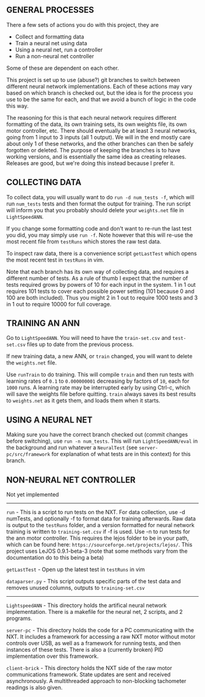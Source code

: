 GENERAL PROCESSES
---------

There a few sets of actions you do with this project, they are

- Collect and formatting data
- Train a neural net using data
- Using a neural net, run a controller
- Run a non-neural net controller

Some of these are dependent on each other. 

This project is set up to use (abuse?) git branches to switch between different neural network implementations.
Each of these actions may vary based on which branch is checked out, but the idea is for the process you use
to be the same for each, and that we avoid a bunch of logic in the code this way.

The reasoning for this is that each neural network requires different formatting of the data, its own training sets,
its own weights file, its own motor controller, etc. There should eventually be at least 3 neural networks, going from 1
input to 3 inputs (all 1 output). We will in the end mostly care about only 1 of these networks, and the other branches
can then be safely forgotten or deleted. The purpose of keeping the branches is to have working versions, and is essentially
the same idea as creating releases. Releases are good, but we're doing this instead because I prefer it.

COLLECTING DATA
-------

To collect data, you will usually want to do `run -d num_tests -f`, which will run `num_tests` tests and then format
the output for training. The run script will inform you that you probably should delete your `weights.net` file in `LightSpeedANN`.

If you change some formatting code and don't want to re-run the last test you did, you may simply use `run -f`. Note however that this
will re-use the most recent file from `testRuns` which stores the raw test data.

To inspect raw data, there is a convenience script `getLastTest` which opens the most recent test in `testRuns` in vim. 

Note that each branch has its own way of collecting data, and requires a different number of tests. As a rule of thumb I expect that
the number of tests required grows by powers of 10 for each input in the system. 1 in 1 out requires 101 tests to cover each possible
power setting (101 because 0 and 100 are both included). Thus you might 2 in 1 out to require 1000 tests and 3 in 1 out to require 10000
for full coverage.

TRAINING AN ANN
-------

Go to `LightSpeedANN`. You will need to have the `train-set.csv` and `test-set.csv` files up to date from the previous process.

If new training data, a new ANN, or `train` changed, you will want to delete the `weights.net` file.

Use `runTrain` to do training. This will compile `train` and then run tests with learning rates of `0.1` to `0.000000001` decreasing by factors of `10`, each for `1000` runs. A learning rate may be interrupted early by using Ctrl-c, which will save the weights file before quitting. `train` always saves its best results to `weights.net` as it gets them, and loads them when it starts. 


USING A NEURAL NET
-------

Making sure you have the correct branch checked out (commit changes before switching), use `run -n num_tests`. This will run `LightSpeedANN/eval` in the background and run whatever a `NeuralTest` (see `server-pc/src/framework` for explanation of what tests are in this context) for this branch. 

NON-NEURAL NET CONTROLLER
-------

Not yet implemented

--------

`run` - This is a script to run tests on the NXT. For data collection, use -d numTests, and optionally -f to format data for training afterwards. Raw data is output to the `testRuns` folder, and a version formatted for neural network training is written to `training-set.csv` if -f is used. Use -n to run tests for the ann motor controller. This requires the lejos folder to be in your path, which can be found here: `https://sourceforge.net/projects/lejos/`. This project uses LeJOS 0.9.1-beta-3 (note that some methods vary from the documentation do to this being a beta)

`getLastTest` - Open up the latest test in `testRuns` in vim

`dataparser.py` - This script outputs specific parts of the test data and removes unused columns, outputs to `training-set.csv`

-----------------
`LightspeedANN` - This directory holds the artifical neural network implementation. There is a makefile for the neural net, 2 scripts, and 2 programs. 

`server-pc` - This directory holds the code for a PC communicating with the NXT. It includes a framework for accessing a raw NXT motor without motor controls over USB, as well as a framework for running tests, and then instances of these tests. There is also a (currently broken) PID implementation over this framework. 

`client-brick` - This directory holds the NXT side of the raw motor communications framework. State updates are sent and received asynchronously. A multithreaded approach to non-blocking tachometer readings is also given.

